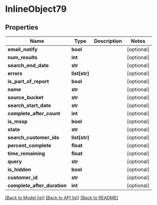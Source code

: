 # InlineObject79

## Properties
Name | Type | Description | Notes
------------ | ------------- | ------------- | -------------
**email_notify** | **bool** |  | [optional] 
**num_results** | **int** |  | [optional] 
**search_end_date** | **str** |  | [optional] 
**errors** | **list[str]** |  | [optional] 
**is_part_of_report** | **bool** |  | [optional] 
**name** | **str** |  | [optional] 
**source_bucket** | **str** |  | [optional] 
**search_start_date** | **str** |  | [optional] 
**complete_after_count** | **int** |  | [optional] 
**is_mssp** | **bool** |  | [optional] 
**state** | **str** |  | [optional] 
**search_customer_ids** | **list[str]** |  | [optional] 
**percent_complete** | **float** |  | [optional] 
**time_remaining** | **float** |  | [optional] 
**query** | **str** |  | [optional] 
**is_hidden** | **bool** |  | [optional] 
**customer_id** | **str** |  | [optional] 
**complete_after_duration** | **int** |  | [optional] 

[[Back to Model list]](../README.md#documentation-for-models) [[Back to API list]](../README.md#documentation-for-api-endpoints) [[Back to README]](../README.md)


